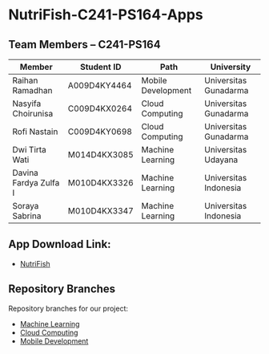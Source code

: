 # NutriFish-C241-PS164-Apps
## Team Members – C241-PS164
| Member    | Student ID    | Path    | University    |
|------------|------------|------------|------------|
| Raihan Ramadhan    | A009D4KY4464 | Mobile Development | Universitas Gunadarma |
| Nasyifa Choirunisa    | C009D4KX0264 | Cloud Computing | Universitas Gunadarma |
| Rofi Nastain   | C009D4KY0698 | Cloud Computing | Universitas Gunadarma |
| Dwi Tirta Wati    | M014D4KX3085 | Machine Learning | Universitas Udayana |
| Davina Fardya Zulfa I    | M010D4KX3326 | Machine Learning | Universitas Indonesia |
| Soraya Sabrina    | M010D4KX3347 | Machine Learning | Universitas Indonesia |


## App Download Link:
- [NutriFish](https://github.com/NutriFish-C241-PS164/NutriFish-C241-PS164-Apps/releases/download/app/NutriFish-V0.5.apk)


## Repository Branches
Repository branches for our project:
  - [Machine Learning]()
  - [Cloud Computing]()
  - [Mobile Development](https://github.com/NutriFish-C241-PS164/Nutrifish-C241-PS164-MobileDevelopment)
